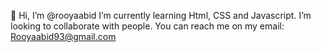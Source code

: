 👋 Hi, I’m @rooyaabid
I’m currently learning Html, CSS and Javascript. I’m looking to collaborate with people. 
You can reach me on my email: Rooyaabid93@gmail.com
